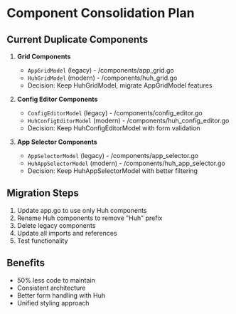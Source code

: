 # Component Consolidation Plan

## Current Duplicate Components

1. **Grid Components**
   - `AppGridModel` (legacy) - /components/app_grid.go
   - `HuhGridModel` (modern) - /components/huh_grid.go
   - Decision: Keep HuhGridModel, migrate AppGridModel features

2. **Config Editor Components**  
   - `ConfigEditorModel` (legacy) - /components/config_editor.go
   - `HuhConfigEditorModel` (modern) - /components/huh_config_editor.go
   - Decision: Keep HuhConfigEditorModel with form validation

3. **App Selector Components**
   - `AppSelectorModel` (legacy) - /components/app_selector.go
   - `HuhAppSelectorModel` (modern) - /components/huh_app_selector.go
   - Decision: Keep HuhAppSelectorModel with better filtering

## Migration Steps

1. Update app.go to use only Huh components
2. Rename Huh components to remove "Huh" prefix
3. Delete legacy components
4. Update all imports and references
5. Test functionality

## Benefits
- 50% less code to maintain
- Consistent architecture
- Better form handling with Huh
- Unified styling approach